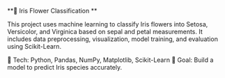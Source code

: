**🌸 Iris Flower Classification **


This project uses machine learning to classify Iris flowers into Setosa, Versicolor, and Virginica based on sepal and petal measurements. It includes data preprocessing, visualization, model training, and evaluation using Scikit-Learn.

🚀 Tech: Python, Pandas, NumPy, Matplotlib, Scikit-Learn
🎯 Goal: Build a model to predict Iris species accurately.

